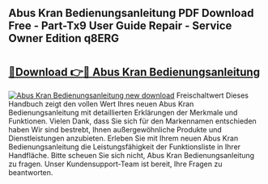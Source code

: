 ## Abus Kran Bedienungsanleitung PDF Download Free - Part-Tx9 User Guide Repair - Service Owner Edition q8ERG

# <h2><a href="http://df11ss.blite.top/?on=Abus+Kran+Bedienungsanleitung">🔗Download 👉🔴 Abus Kran Bedienungsanleitung</a></h2>

[![Abus Kran Bedienungsanleitung new download](https://i.imgur.com/lujVjoI.png)](http://df11ss.blite.top/?on=Abus+Kran+Bedienungsanleitung)
Freischaltwert Dieses Handbuch zeigt den vollen Wert Ihres neuen Abus Kran Bedienungsanleitung mit detaillierten Erklärungen der Merkmale und Funktionen. Vielen Dank, dass Sie sich für den Markennamen entschieden haben Wir sind bestrebt, Ihnen außergewöhnliche Produkte und Dienstleistungen anzubieten. Erleben Sie mit Ihrem neuen Abus Kran Bedienungsanleitung die Leistungsfähigkeit der Funktionsliste in Ihrer Handfläche. Bitte scheuen Sie sich nicht, Abus Kran Bedienungsanleitung zu fragen. Unser Kundensupport-Team ist bereit, Ihre Fragen zu beantworten.
